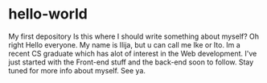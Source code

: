 # hello-world
My first depository
Is this where I should write something about myself? Oh right
Hello everyone. My name is Ilija, but u can call me Ike or Ito. Im a recent CS graduate which has alot of interest in the Web development.
I've just started with the Front-end stuff and the back-end soon to follow. Stay tuned for more info about myself.
See ya.
